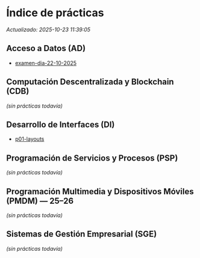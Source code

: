 <!-- Archivo generado automáticamente. Edita las prácticas en sus carpetas. -->
# Índice de prácticas

_Actualizado: 2025-10-23 11:39:05_

## Acceso a Datos (AD)

- [examen-dia-22-10-2025](01-acceso-datos//practicas/examen-dia-22-10-2025/README.md)

## Computación Descentralizada y Blockchain (CDB)

*(sin prácticas todavía)*

## Desarrollo de Interfaces (DI)

- [p01-layouts](03-desarrollo-interfaces//practicas/p01-layouts/README.md)

## Programación de Servicios y Procesos (PSP)

*(sin prácticas todavía)*

## Programación Multimedia y Dispositivos Móviles (PMDM) — 25–26

*(sin prácticas todavía)*

## Sistemas de Gestión Empresarial (SGE)

*(sin prácticas todavía)*

